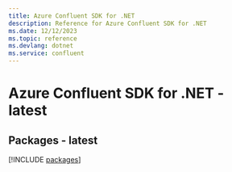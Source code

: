 ```yaml
---
title: Azure Confluent SDK for .NET
description: Reference for Azure Confluent SDK for .NET
ms.date: 12/12/2023
ms.topic: reference
ms.devlang: dotnet
ms.service: confluent
---
```

# Azure Confluent SDK for .NET - latest
## Packages - latest
[!INCLUDE [packages](confluent-index.md)]